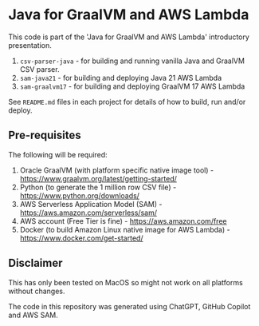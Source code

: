 # Java for GraalVM and AWS Lambda
This code is part of the 'Java for GraalVM and AWS Lambda' introductory presentation.

1. `csv-parser-java` - for building and running vanilla Java and GraalVM CSV parser.
1. `sam-java21` - for building and deploying Java 21 AWS Lambda
1. `sam-graalvm17` - for building and deploying GraalVM 17 AWS Lambda

See `README.md` files in each project for details of how to build, run and/or deploy.

## Pre-requisites
The following will be required:

1. Oracle GraalVM (with platform specific native image tool) - https://www.graalvm.org/latest/getting-started/
1. Python (to generate the 1 million row CSV file) - https://www.python.org/downloads/
1. AWS Serverless Application Model (SAM) - https://aws.amazon.com/serverless/sam/
1. AWS account (Free Tier is fine) - https://aws.amazon.com/free
1. Docker (to build Amazon Linux native image for AWS Lambda) - https://www.docker.com/get-started/

## Disclaimer
This has only been tested on MacOS so might not work on all platforms without changes.

The code in this repository was generated using ChatGPT, GitHub Copilot and AWS SAM.